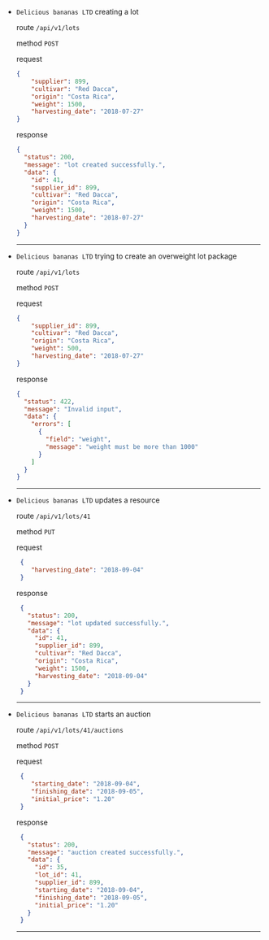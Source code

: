 * `Delicious bananas LTD` creating a lot

    route ```/api/v1/lots```
    
    method ```POST```
    
    request
    ```json 
    {
        "supplier": 899,
        "cultivar": "Red Dacca",
        "origin": "Costa Rica",
        "weight": 1500,
        "harvesting_date": "2018-07-27"
    }
    ```
    
    response
    ```json
    {
      "status": 200,
      "message": "lot created successfully.",
      "data": {
        "id": 41,
        "supplier_id": 899,
        "cultivar": "Red Dacca",
        "origin": "Costa Rica",
        "weight": 1500,
        "harvesting_date": "2018-07-27"
      }
    }
    ```
  <hr>
* `Delicious bananas LTD` trying to create an overweight lot package
  
  route ```/api/v1/lots```
  
  method ```POST```
  
  request
  ```json 
  {
      "supplier_id": 899,
      "cultivar": "Red Dacca",
      "origin": "Costa Rica",
      "weight": 500,
      "harvesting_date": "2018-07-27"
  }
  ```
  
  response
  ```json
  {
    "status": 422,
    "message": "Invalid input",
    "data": {
      "errors": [
        {
          "field": "weight",
          "message": "weight must be more than 1000"
        }
      ]
    }
  }
  ```
  <hr>
 * `Delicious bananas LTD` updates a resource
 
   route ```/api/v1/lots/41```
   
   method ```PUT```
   
   request
   ```json
    {
       "harvesting_date": "2018-09-04"
    }
   ```
   
   response
   ```json
    {
      "status": 200,
      "message": "lot updated successfully.",
      "data": {
        "id": 41,
        "supplier_id": 899,
        "cultivar": "Red Dacca",
        "origin": "Costa Rica",
        "weight": 1500,
        "harvesting_date": "2018-09-04"
      }
    }
   ```
   <hr>
* `Delicious bananas LTD` starts an auction

  route ```/api/v1/lots/41/auctions```
  
  method ```POST```
  
  request
  ```json
   {
      "starting_date": "2018-09-04",
      "finishing_date": "2018-09-05",
      "initial_price": "1.20"
   }
  ```
  
  response
  ```json
   {
     "status": 200,
     "message": "auction created successfully.",
     "data": {
       "id": 35,
       "lot_id": 41,
       "supplier_id": 899,
       "starting_date": "2018-09-04",
       "finishing_date": "2018-09-05",
       "initial_price": "1.20"
     }
   }
  ```
  <hr>
   
	